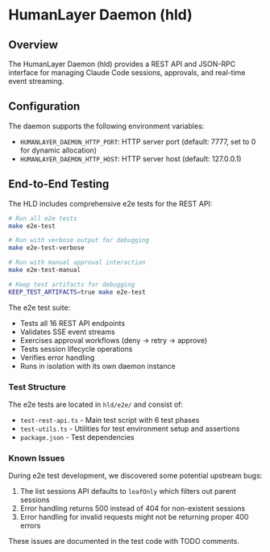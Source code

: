 # HumanLayer Daemon (hld)

## Overview

The HumanLayer Daemon (hld) provides a REST API and JSON-RPC interface for managing Claude Code sessions, approvals, and real-time event streaming.

## Configuration

The daemon supports the following environment variables:

- `HUMANLAYER_DAEMON_HTTP_PORT`: HTTP server port (default: 7777, set to 0 for dynamic allocation)
- `HUMANLAYER_DAEMON_HTTP_HOST`: HTTP server host (default: 127.0.0.1)

## End-to-End Testing

The HLD includes comprehensive e2e tests for the REST API:

```bash
# Run all e2e tests
make e2e-test

# Run with verbose output for debugging
make e2e-test-verbose

# Run with manual approval interaction
make e2e-test-manual

# Keep test artifacts for debugging
KEEP_TEST_ARTIFACTS=true make e2e-test
```

The e2e test suite:
- Tests all 16 REST API endpoints
- Validates SSE event streams
- Exercises approval workflows (deny → retry → approve)
- Tests session lifecycle operations
- Verifies error handling
- Runs in isolation with its own daemon instance

### Test Structure

The e2e tests are located in `hld/e2e/` and consist of:
- `test-rest-api.ts` - Main test script with 6 test phases
- `test-utils.ts` - Utilities for test environment setup and assertions
- `package.json` - Test dependencies

### Known Issues

During e2e test development, we discovered some potential upstream bugs:
1. The list sessions API defaults to `leafOnly` which filters out parent sessions
2. Error handling returns 500 instead of 404 for non-existent sessions
3. Error handling for invalid requests might not be returning proper 400 errors

These issues are documented in the test code with TODO comments.
